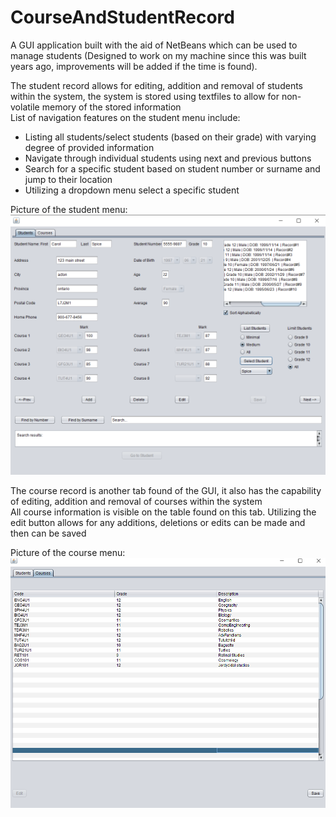 # CourseAndStudentRecord
A GUI application built with the aid of NetBeans which can be used to manage students (Designed to work on my machine since this was built years ago, improvements will be added if the time is found).  
  
The student record allows for editing, addition and removal of students within the system, the system is stored using textfiles to allow for non-volatile memory of the stored information  
List of navigation features on the student menu include:  
 - Listing all students/select students (based on their grade) with varying degree of provided information  
 - Navigate through individual students using next and previous buttons  
 - Search for a specific student based on student number or surname and jump to their location  
 - Utilizing a dropdown menu select a specific student  
  
Picture of the student menu:  
![alt text](https://github.com/jeremycross/CourseAndStudentRecord/blob/master/studentInterface.PNG)  

The course record is another tab found of the GUI, it also has the capability of editing, addition and removal of courses within the system  
All course information is visible on the table found on this tab. Utilizing the edit button allows for any additions, deletions or edits can be made and then can be saved  
  
Picture of the course menu:  
![alt text](https://github.com/jeremycross/CourseAndStudentRecord/blob/master/courseInterface.PNG)  
